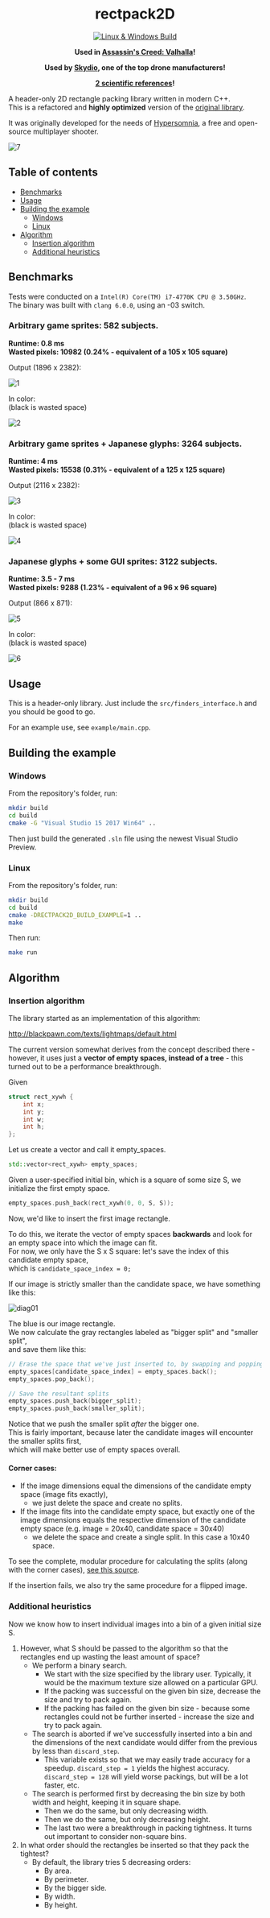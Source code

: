 <div align="center">
	
	
# rectpack2D

[![Linux & Windows Build](https://github.com/TeamHypersomnia/rectpack2D/actions/workflows/cmake-multi-platform.yml/badge.svg)](https://github.com/TeamHypersomnia/rectpack2D/actions/workflows/cmake-multi-platform.yml)
	
**Used in [Assassin's Creed: Valhalla](https://www.youtube.com/watch?v=2KnjDL4DnwM&t=2382s)!**

**Used by [Skydio](https://pages.skydio.com/rs/784-TUF-591/images/Open%20Source%20Software%20Notice%20v0.2.html), one of the top drone manufacturers!**
	
**[2 scientific references](https://scholar.google.com/scholar?hl=en&as_sdt=0%2C5&q=teamhypersomnia&btnG=)!**
	
	
</div>

A header-only 2D rectangle packing library written in modern C++.  
This is a refactored and **highly optimized** version of the [original library](https://github.com/TeamHypersomnia/rectpack2D/tree/legacy).

It was originally developed for the needs of [Hypersomnia](https://github.com/TeamHypersomnia/Hypersomnia), a free and open-source multiplayer shooter.

![7](https://user-images.githubusercontent.com/3588717/42707552-d8b1c65e-86da-11e8-9412-54c580bd2696.jpg)

## Table of contents

- [Benchmarks](#benchmarks)
- [Usage](#usage)
- [Building the example](#building-the-example)
  * [Windows](#windows)
  * [Linux](#linux)
- [Algorithm](#algorithm)
  * [Insertion algorithm](#insertion-algorithm)
  * [Additional heuristics](#additional-heuristics)

## Benchmarks

Tests were conducted on a ``Intel(R) Core(TM) i7-4770K CPU @ 3.50GHz``.  
The binary was built with ``clang 6.0.0``, using an -03 switch.

### Arbitrary game sprites: 582 subjects.  

**Runtime: 0.8 ms**  
**Wasted pixels: 10982 (0.24% - equivalent of a 105 x 105 square)**  

Output (1896 x 2382):

![1](images/atlas_small.png)

In color:  
(black is wasted space)

![2](images/atlas_small_color.png)

### Arbitrary game sprites + Japanese glyphs: 3264 subjects.  

**Runtime: 4 ms**  
**Wasted pixels: 15538 (0.31% - equivalent of a 125 x 125 square)**  

Output (2116 x 2382):

![3](images/atlas_big.png)

In color:  
(black is wasted space)

![4](images/atlas_big_color.png)


### Japanese glyphs + some GUI sprites: 3122 subjects.  

**Runtime: 3.5 - 7 ms**  
**Wasted pixels: 9288 (1.23% - equivalent of a 96 x 96 square)**  

Output (866 x 871):

![5](images/atlas_tiny.png)

In color:  
(black is wasted space)

![6](images/atlas_tiny_color.png)

## Usage

This is a header-only library.
Just include the ``src/finders_interface.h`` and you should be good to go.

For an example use, see ``example/main.cpp``.

## Building the example

### Windows

From the repository's folder, run:

```bash
mkdir build
cd build
cmake -G "Visual Studio 15 2017 Win64" ..
````

Then just build the generated ``.sln`` file using the newest Visual Studio Preview.

### Linux

From the repository's folder, run:

```bash
mkdir build
cd build
cmake -DRECTPACK2D_BUILD_EXAMPLE=1 ..
make
````

Then run:

```bash
make run
```

## Algorithm

### Insertion algorithm

The library started as an implementation of this algorithm:

http://blackpawn.com/texts/lightmaps/default.html

The current version somewhat derives from the concept described there -  
however, it uses just a **vector of empty spaces, instead of a tree** - this turned out to be a performance breakthrough.  

Given

```cpp
struct rect_xywh {
	int x;
	int y;
	int w;
	int h;
};
````

Let us create a vector and call it empty_spaces.

```cpp
std::vector<rect_xywh> empty_spaces;
````

Given a user-specified initial bin, which is a square of some size S, we initialize the first empty space.

```cpp
empty_spaces.push_back(rect_xywh(0, 0, S, S));
````

Now, we'd like to insert the first image rectangle.  

To do this, we iterate the vector of empty spaces **backwards** and look for an empty space into which the image can fit.  
For now, we only have the S x S square: let's save the index of this candidate empty space,  
which is ``candidate_space_index = 0;``  

If our image is strictly smaller than the candidate space, we have something like this:

![diag01](images/diag01.png)

The blue is our image rectangle.  
We now calculate the gray rectangles labeled as "bigger split" and "smaller split",  
and save them like this:  

```cpp
// Erase the space that we've just inserted to, by swapping and popping.
empty_spaces[candidate_space_index] = empty_spaces.back();
empty_spaces.pop_back();

// Save the resultant splits
empty_spaces.push_back(bigger_split);
empty_spaces.push_back(smaller_split);
````

Notice that we push the smaller split *after* the bigger one.  
This is fairly important, because later the candidate images will encounter the smaller splits first,  
which will make better use of empty spaces overall.  

#### Corner cases:

- If the image dimensions equal the dimensions of the candidate empty space (image fits exactly),
	- we just delete the space and create no splits.  
- If the image fits into the candidate empty space, but exactly one of the image dimensions equals the respective dimension of the candidate empty space (e.g. image = 20x40, candidate space = 30x40)
	- we delete the space and create a single split. In this case a 10x40 space.

To see the complete, modular procedure for calculating the splits (along with the corner cases),
[see this source](src/rectpack2D/insert_and_split.h).

If the insertion fails, we also try the same procedure for a flipped image.

### Additional heuristics

Now we know how to insert individual images into a bin of a given initial size S.

1. However, what S should be passed to the algorithm so that the rectangles end up wasting the least amount of space?
	- We perform a binary search.
		- We start with the size specified by the library user. Typically, it would be the maximum texture size allowed on a particular GPU.
		- If the packing was successful on the given bin size, decrease the size and try to pack again.
		- If the packing has failed on the given bin size - because some rectangles could not be further inserted - increase the size and try to pack again.
	- The search is aborted if we've successfully inserted into a bin and the dimensions of the next candidate would differ from the previous by less than ``discard_step``.
		- This variable exists so that we may easily trade accuracy for a speedup. ``discard_step = 1`` yields the highest accuracy. ``discard_step = 128`` will yield worse packings, but will be a lot faster, etc.
	- The search is performed first by decreasing the bin size by both width and height, keeping it in square shape.
		- Then we do the same, but only decreasing width.
		- Then we do the same, but only decreasing height.
		- The last two were a breakthrough in packing tightness. It turns out important to consider non-square bins.
2. In what order should the rectangles be inserted so that they pack the tightest?
	- By default, the library tries 5 decreasing orders:
		- By area.
		- By perimeter.
		- By the bigger side.
		- By width.
		- By height.
